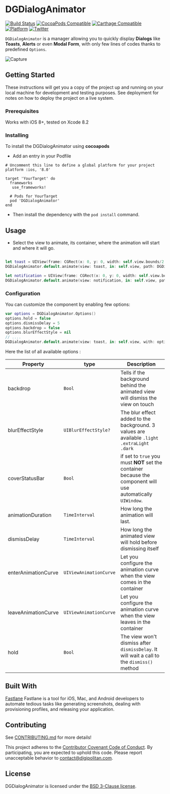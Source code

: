 DGDialogAnimator
================

[![Build Status](https://travis-ci.org/Digipolitan/collection-view-grid-layout-swift.svg?branch=master)](https://travis-ci.org/Digipolitan/dialog-animator-swift)
[![CocoaPods Compatible](https://img.shields.io/cocoapods/v/DGDialogAnimator.svg)](https://img.shields.io/cocoapods/v/DGDialogAnimator.svg)
[![Carthage Compatible](https://img.shields.io/badge/Carthage-compatible-4BC51D.svg?style=flat)](https://github.com/Carthage/Carthage)
[![Platform](https://img.shields.io/cocoapods/p/DGDialogAnimator.svg?style=flat)](http://cocoadocs.org/docsets/DGDialogAnimator.svg)
[![Twitter](https://img.shields.io/badge/twitter-@Digipolitan-blue.svg?style=flat)](http://twitter.com/Digipolitan)

`DGDialogAnimator` is a manager allowing you to quickly display **Dialogs** like **Toasts**, **Alerts** or even **Modal Form**, with only few lines of codes thanks to predefined `Options`.

![Capture](https://github.com/Digipolitan/dialog-animator-swift/blob/develop/Screenshots/capture.gif?raw=true "Capture")


## Getting Started

These instructions will get you a copy of the project up and running on your local machine for development and testing purposes. See deployment for notes on how to deploy the project on a live system.

### Prerequisites

Works with iOS 8+, tested on Xcode 8.2

### Installing

To install the DGDialogAnimator using **cocoapods**

- Add an entry in your Podfile  

```
# Uncomment this line to define a global platform for your project
platform :ios, '8.0'

target 'YourTarget' do
  frameworks
   use_frameworks!

  # Pods for YourTarget
  pod 'DGDialogAnimator'
end
```

- Then install the dependency with the `pod install` command.

## Usage

- Select the view to animate, its container, where the animation will start and where it will go.

```swift

let toast = UIView(frame: CGRect(x: 0, y: 0, width: self.view.bounds/2, height: 100))    
DGDialogAnimator.default.animate(view: toast, in: self.view, path: DGDialogAnimator.AnimationPath(initial: .top, intermediate: .top))

let notification = UIView(frame: CGRect(x: 0, y: 0, width: self.view.bounds, height: 250))    
DGDialogAnimator.default.animate(view: notification, in: self.view, path: DGDialogAnimator.AnimationPath(initial: [.top, .left], intermediate: [.top, .right]))
```

### Configuration

You can customize the component by enabling few options:

```swift
var options = DGDialogAnimator.Options()
options.hold = false
options.dismissDelay = 5
options.backdrop = false
options.blurEffectStyle = nil
// ....
DGDialogAnimator.default.animate(view: toast, in: self.view, with: options, path: DGDialogAnimator.AnimationPath(initial: .top, intermediate: .top))

```

Here the list of all available options :

| Property | type | Description  |
| --- | --- | --- |
| backdrop | `Bool` | Tells if the background behind the animated view will dismiss the view on touch |
| blurEffectStyle | `UIBlurEffectStyle?` | The blur effect added to the background. 3 values are available `.light` `.extraLight` `.dark` |
| coverStatusBar | `Bool` | if set to `true` you must **NOT** set the container because the component will use automatically `UIWindow`. |
| animationDuration | `TimeInterval` | How long the animation will last. |
| dismissDelay | `TimeInterval` | How long the animated view will hold before dismissing itself |
| enterAnimationCurve | `UIViewAnimationCurve` | Let you configure the animation curve when the view comes in the container |
| leaveAnimationCurve | `UIViewAnimationCurve` | Let you configure the animation curve when the view leaves in the container |
| hold | `Bool` | The view won't dismiss after `dismissDelay`. It will wait a call to the `dismiss()` method |

## Built With

[Fastlane](https://fastlane.tools/)
Fastlane is a tool for iOS, Mac, and Android developers to automate tedious tasks like generating screenshots, dealing with provisioning profiles, and releasing your application.

## Contributing

See [CONTRIBUTING.md](CONTRIBUTING.md) for more details!

This project adheres to the [Contributor Covenant Code of Conduct](CODE_OF_CONDUCT.md).
By participating, you are expected to uphold this code. Please report
unacceptable behavior to [contact@digipolitan.com](mailto:contact@digipolitan.com).

## License

DGDialogAnimator is licensed under the [BSD 3-Clause license](LICENSE).
